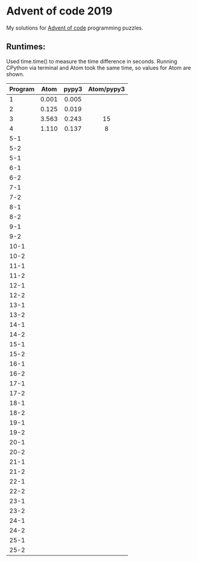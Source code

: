# Advent of code 2019

My solutions for [Advent of code](https://adventofcode.com/2019) programming puzzles.


## Runtimes:
Used time.time() to measure the time difference in seconds.
Running CPython via terminal and Atom took the same time, so values for Atom are shown.

| Program     | Atom     | pypy3   | Atom/pypy3 |
| --------    | :------: | :-----: | :--------: |
| 1           | 0.001    | 0.005   |        |
| 2           | 0.125    | 0.019   |        |
| 3           | 3.563    | 0.243   | 15     |
| 4           | 1.110    | 0.137   | 8      |
| 5-1         |      |     |        |
| 5-2         |      |     |        |
| 5-1         |      |     |        |
| 6-1         |      |     |        |
| 6-2         |      |     |        |
| 7-1         |      |     |        |
| 7-2         |      |     |        |
| 8-1         |      |     |        |
| 8-2         |      |     |        |
| 9-1         |      |     |        |
| 9-2         |      |     |        |
| 10-1         |      |     |        |
| 10-2         |      |     |        |
| 11-1         |      |     |        |
| 11-2         |      |     |        |
| 12-1         |      |     |        |
| 12-2         |      |     |        |
| 13-1         |      |     |        |
| 13-2         |      |     |        |
| 14-1         |      |     |        |
| 14-2         |      |     |        |
| 15-1         |      |     |        |
| 15-2         |      |     |        |
| 16-1         |      |     |        |
| 16-2         |      |     |        |
| 17-1         |      |     |        |
| 17-2         |      |     |        |
| 18-1         |      |     |        |
| 18-2         |      |     |        |
| 19-1         |      |     |        |
| 19-2         |      |     |        |
| 20-1         |      |     |        |
| 20-2         |      |     |        |
| 21-1         |      |     |        |
| 21-2         |      |     |        |
| 22-1         |      |     |        |
| 22-2         |      |     |        |
| 23-1         |      |     |        |
| 23-2         |      |     |        |
| 24-1         |      |     |        |
| 24-2         |      |     |        |
| 25-1         |      |     |        |
| 25-2         |      |     |        |
